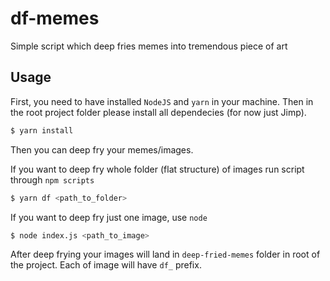 # df-memes
Simple script which deep fries memes into tremendous piece of art

## Usage

First, you need to have installed `NodeJS` and `yarn` in your machine. Then in the root project folder please install all dependecies (for now just Jimp).

```sh
$ yarn install
```

Then you can deep fry your memes/images.

If you want to deep fry whole folder (flat structure) of images run script through `npm scripts`

```sh
$ yarn df <path_to_folder>
```

If you want to deep fry just one image, use `node`

```sh
$ node index.js <path_to_image>
```

After deep frying your images will land in `deep-fried-memes` folder in root of the project. Each of image will have `df_` prefix.
